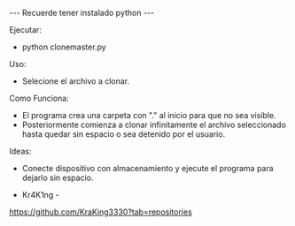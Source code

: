 --- Recuerde tener instalado python --- 

Ejecutar:
- python clonemaster.py

Uso:
- Selecione el archivo a clonar.

Como Funciona:
- El programa crea una carpeta con "." al inicio para que no sea visible. 
- Posteriormente comienza a clonar infinitamente el archivo seleccionado hasta quedar sin espacio o sea detenido por el usuario.

Ideas:
- Conecte dispositivo con almacenamiento y ejecute el programa para dejarlo sin espacio.

- Kr4K1ng - 

https://github.com/KraKing3330?tab=repositories
